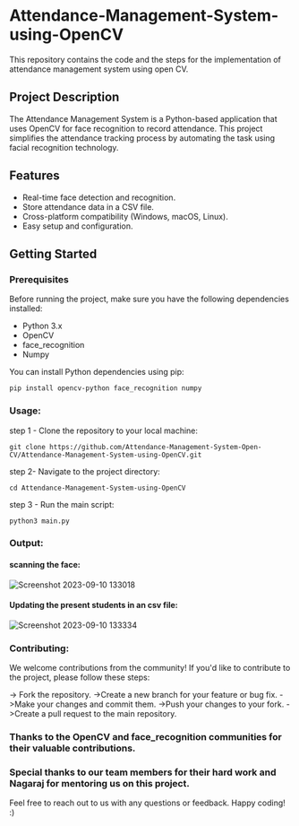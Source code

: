 # Attendance-Management-System-using-OpenCV
This repository contains the code and the steps for the implementation of attendance management system using open CV.

## Project Description

The Attendance Management System is a Python-based application that uses OpenCV for face recognition to record attendance. This project simplifies the attendance tracking process by automating the task using facial recognition technology.

## Features

- Real-time face detection and recognition.
- Store attendance data in a CSV file.
- Cross-platform compatibility (Windows, macOS, Linux).
- Easy setup and configuration.

## Getting Started

### Prerequisites

Before running the project, make sure you have the following dependencies installed:

- Python 3.x
- OpenCV
- face_recognition
- Numpy

You can install Python dependencies using pip:

```
pip install opencv-python face_recognition numpy
```

### Usage:

step 1 - Clone the repository to your local machine:
```
git clone https://github.com/Attendance-Management-System-Open-CV/Attendance-Management-System-using-OpenCV.git
```
step 2- Navigate to the project directory:
```
cd Attendance-Management-System-using-OpenCV
```

step 3 - Run the main script:

```
python3 main.py
```

### Output:

#### scanning the face:
![Screenshot 2023-09-10 133018](https://github.com/Attendance-Management-System-Open-CV/Attendance-Management-System-using-OpenCV/assets/72570119/5ffa2f5d-bd99-46ae-939f-49b3e761acc0)


#### Updating the present students in an csv file:

![Screenshot 2023-09-10 133334](https://github.com/Attendance-Management-System-Open-CV/Attendance-Management-System-using-OpenCV/assets/72570119/742ea06d-94b6-41e1-babf-d9d511b04722)



### Contributing:

We welcome contributions from the community! If you'd like to contribute to the project, please follow these steps:

  -> Fork the repository.
  ->Create a new branch for your feature or bug fix.
  ->Make your changes and commit them.
  ->Push your changes to your fork.
  ->Create a pull request to the main repository.


  ### Thanks to the OpenCV and face_recognition communities for their valuable contributions.
  ### Special thanks to our team members for their hard work and Nagaraj for mentoring us on this project.

Feel free to reach out to us with any questions or feedback. Happy coding!            :)
